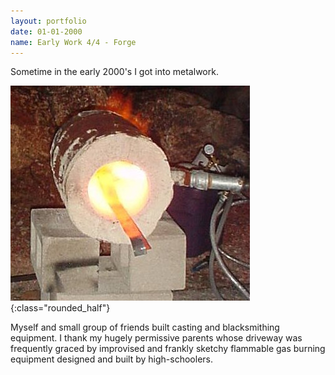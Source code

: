 ```yaml
---
layout: portfolio
date: 01-01-2000
name: Early Work 4/4 - Forge
---
```


Sometime in the early 2000's I got into metalwork.  

![](/images/forge.jpg "A small propane forge"){:class="rounded_half"}

Myself and small group of friends built casting and blacksmithing equipment.
I thank my hugely permissive parents whose driveway was frequently graced
by improvised and frankly sketchy flammable gas burning equipment designed and
built by high-schoolers.
